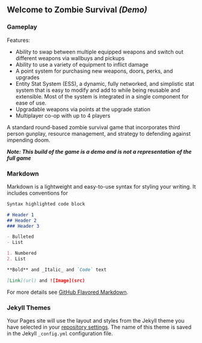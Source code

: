 ## Welcome to Zombie Survival _(Demo)_



### Gameplay

Features:

  - Ability to swap between multiple equipped weapons and switch out different weapons via wallbuys and pickups
  - Ability to use a variety of equipment to inflict damage
  - A point system for purchasing new weapons, doors, perks, and upgrades
  - Entity Stat System (ESS), a dynamic, fully networked, and simplistic stat system that is easy to modify and add to while being reusable and extensible. Most of the system       is integrated in a single component for ease of use.
  - Upgradable weapons via points at the upgrade station
  - Multiplayer co-op with up to 4 players


A standard round-based zombie survival game that incorporates third person gunplay, resource management, and strategy to defending against impending doom.

_**Note: This build of the game is a demo and is not a representation of the full game**_

### Markdown

Markdown is a lightweight and easy-to-use syntax for styling your writing. It includes conventions for

```markdown
Syntax highlighted code block

# Header 1
## Header 2
### Header 3

- Bulleted
- List

1. Numbered
2. List

**Bold** and _Italic_ and `Code` text

[Link](url) and ![Image](src)
```

For more details see [GitHub Flavored Markdown](https://guides.github.com/features/mastering-markdown/).

### Jekyll Themes

Your Pages site will use the layout and styles from the Jekyll theme you have selected in your [repository settings](https://github.com/Zoobop/Zombie-Survival/settings/pages). The name of this theme is saved in the Jekyll `_config.yml` configuration file.

